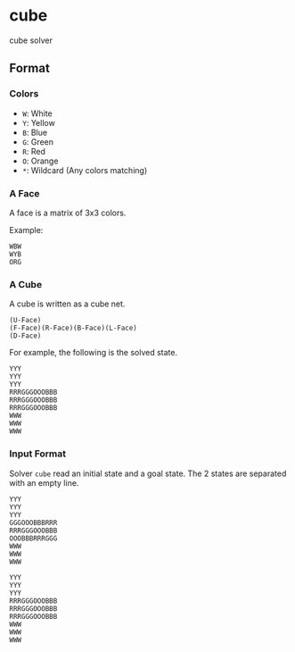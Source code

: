 # cube
cube solver

## Format

### Colors

- `W`: White
- `Y`: Yellow
- `B`: Blue
- `G`: Green
- `R`: Red
- `O`: Orange
- `*`: Wildcard (Any colors matching)

### A Face

A face is a matrix of 3x3 colors.

Example:

```
WBW
WYB
ORG
```

### A Cube

A cube is written as a cube net.

```
(U-Face)
(F-Face)(R-Face)(B-Face)(L-Face)
(D-Face)
```

For example, the following is the solved state.

```
YYY
YYY
YYY
RRRGGGOOOBBB
RRRGGGOOOBBB
RRRGGGOOOBBB
WWW
WWW
WWW
```

### Input Format

Solver `cube` read an initial state and  a goal state.
The 2 states are separated with an empty line.


```
YYY
YYY
YYY
GGGOOOBBBRRR
RRRGGGOOOBBB
OOOBBBRRRGGG
WWW
WWW
WWW

YYY
YYY
YYY
RRRGGGOOOBBB
RRRGGGOOOBBB
RRRGGGOOOBBB
WWW
WWW
WWW
```

